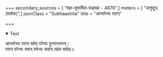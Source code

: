 +++
secondary_sources = [ "महा-सुभाषित-सङ्ग्रहः - 4876",]
meters = [ "अनुष्टुप् (श्लोक)",]
jsonClass = "Subhaashita"
title = "आन्तरेभ्यः परान्"

+++

<details open><summary>Text</summary>

आन्तरेभ्यः परान् रक्षेत् परेभ्यः पुनरान्तरान्।  
परान् परेभ्यः स्वान् स्वेभ्यः सर्वान् रक्षेत सर्वदा॥
</details>
